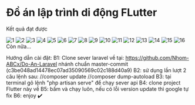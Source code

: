 # Đồ án lập trình di động FLutter

Kết quả đạt được

![1](https://user-images.githubusercontent.com/62784077/155969659-c34f35f1-f9f1-4bfa-affc-1d03b01812cb.png)
![2](https://user-images.githubusercontent.com/62784077/155969722-416f7bf6-3039-416a-9876-0b23a34254bf.png)
![3](https://user-images.githubusercontent.com/62784077/155969727-9ab339a6-dbe1-4b52-9952-fbd2672652f6.png)
![4](https://user-images.githubusercontent.com/62784077/155969752-e02628c8-bb76-43b7-ade7-6ef0b2c54b2c.png)
![5](https://user-images.githubusercontent.com/62784077/155969761-df87f21d-fdfa-4b92-bb28-ce571edddb68.png)
![6](https://user-images.githubusercontent.com/62784077/155969766-f53528f2-7c24-4f02-9702-44fbdcac928a.png)
![7](https://user-images.githubusercontent.com/62784077/155969784-063c7405-4b88-494d-a693-5fbfe0a13093.png)
![8](https://user-images.githubusercontent.com/62784077/155969805-3c83ac0b-db37-432e-a313-ab59cd98bb8d.png)
![9](https://user-images.githubusercontent.com/62784077/155969814-e08b19bd-e28e-4b21-95ef-60361e15e223.png)
![10](https://user-images.githubusercontent.com/62784077/155969815-52e51cc7-01eb-4276-9aa9-2cebce666b0b.png)
![11](https://user-images.githubusercontent.com/62784077/155969823-cc32bb2e-45d4-4dcb-9c80-35878f0a61e6.png)
![12](https://user-images.githubusercontent.com/62784077/155969830-e24867bc-a1f9-4ac1-a6f8-ae3c789b0f36.png)
![13](https://user-images.githubusercontent.com/62784077/155969857-282883e1-f47b-424e-9401-e2281094806e.png)
![14](https://user-images.githubusercontent.com/62784077/155969863-d59095e5-f79f-4bfe-be75-067604ca098e.png)
![15](https://user-images.githubusercontent.com/62784077/155969869-4cfc9037-4932-4e5a-ab1b-654d94ae8484.png)
![16](https://user-images.githubusercontent.com/62784077/155969871-14f55e6b-15bd-4f63-97d7-5e8353097e02.png)
Còn nữa...

Hướng dẫn cài đặt:
B1: Clone sever laravel về tại: https://github.com/Nhom-ABCx/Do-An-Laravel   nhánh chuẩn master-commit (c3be048ad14478ec07ad35090569c02c188d40a9)
B2: sử dụng lần lượt 2 câu lệnh sau: //composer update   //composer dump-autoload
B3: tại terminal gõ lệnh "php artisan serve" để chạy sever api
B4: clone project Flutter này về
B5: bấm và chạy luôn, nếu có lỗi version update thì google tự fix
B6: enjoy ✔️
